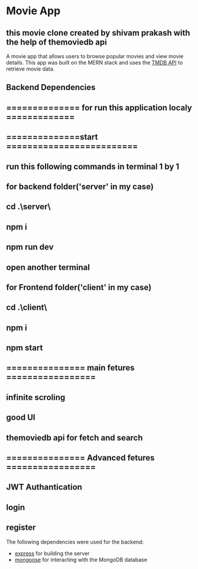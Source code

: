 # Movie App
## this movie clone created by shivam prakash with the help of themoviedb api
A movie app that allows users to browse popular movies and view movie details. This app was built on the MERN stack and uses the [TMDB API](https://www.themoviedb.org/documentation/api) to retrieve movie data.

## Backend Dependencies

## ============== for run this application localy =============
##  ==============start =========================
## run this following commands in terminal 1 by 1
## for backend folder('server' in my case)
## cd .\server\
## npm i
## npm run dev

## open another terminal
## for Frontend folder('client' in my case)
## cd .\client\
## npm i
## npm start 



## =============== main fetures =================
## infinite scroling
## good UI
## themoviedb api for fetch and search 


## =============== Advanced fetures =================
## JWT Authantication
## login 
## register



The following dependencies were used for the backend:

- [express](https://expressjs.com/) for building the server
- [mongoose](https://mongoosejs.com/) for interacting with the MongoDB database
